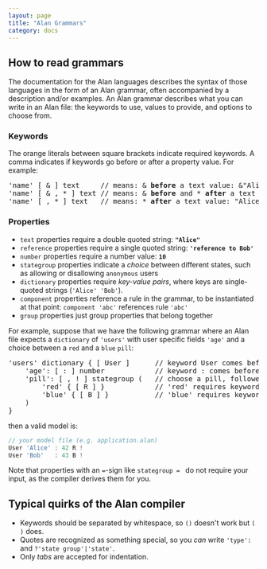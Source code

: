 ```yaml
---
layout: page
title: "Alan Grammars"
category: docs
---
```


## How to read grammars

The documentation for the Alan languages describes the syntax of those languages in the form of an Alan grammar,
often accompanied by a description and/or examples.
An Alan grammar describes what you can write in an Alan file:
the keywords to use, values to provide, and options to choose from.

### Keywords
The orange literals between square brackets indicate required keywords.
A comma indicates if keywords go before or after a property value. For example:

<div class="language-js highlighter-rouge">
<div class="highlight">
<pre class="highlight language-js code-custom">
'<span class="token string">name</span>' [ <span class="token operator">&</span> ] text     // means: & <b>before</b> a text value: &"Alice"
'<span class="token string">name</span>' [ <span class="token operator">&</span> , <span class="token operator">*</span> ] text // means: & <b>before</b> and * <b>after</b> a text value: &"Alice"*
'<span class="token string">name</span>' [ , <span class="token operator">*</span> ] text   // means: * <b>after</b> a text value: "Alice"*
</pre>
</div>
</div>

### Properties

- `text` properties require a double quoted string: **`"Alice"`**
- `reference` properties require a single quoted string: **`'reference to Bob'`**
- `number` properties require a number value: **`10`**
- `stategroup` properties indicate a *choice* between different states, such as allowing or disallowing `anonymous` users
- `dictionary` properties require *key-value pairs*, where keys are single-quoted strings (`'Alice' 'Bob'`).
- `component` properties reference a rule in the grammar, to be instantiated at that point: `component 'abc'` references rule `'abc'`
- `group` properties just group properties that belong together

For example, suppose that we have the following grammar where an Alan file expects a `dictionary` of `'users'` with user specific fields `'age'` and a choice between a `red` and a `blue` `pill`:

<div class="language-js highlighter-rouge">
<div class="highlight">
<pre class="highlight language-js code-custom">
'<span class="token string">users</span>' dictionary { [ <span class="token operator">User</span> ]      // keyword User comes before the user key
	'<span class="token string">age</span>': [ <span class="token operator">:</span> ] number            // keyword : comes before a number value
	'<span class="token string">pill</span>': [ , <span class="token operator">!</span> ] stategroup (   // choose a pill, followed by !
		'<span class="token string">red</span>' { [ <span class="token operator">R</span> ] }            // 'red' requires keyword R
		'<span class="token string">blue</span>' { [ <span class="token operator">B</span> ] }           // 'blue' requires keyword B
	)
}
</pre>
</div>
</div>

then a valid model is:

```js
// your model file (e.g. application.alan)
User 'Alice' : 42 R !
User 'Bob'   : 43 B !
```

Note that properties with an `=`-sign like `stategroup = ` do not require your input, as the compiler derives them for you.

## Typical quirks of the Alan compiler

- Keywords should be separated by whitespace, so `()` doesn't work but `( )` does.
- Quotes are recognized as something special, so you *can* write `'type':` and `?'state group'|'state'`.
- Only *tabs* are accepted for indentation.
